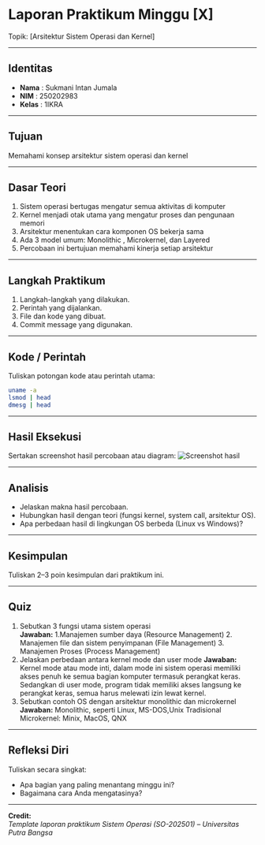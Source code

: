
# Laporan Praktikum Minggu [X]
Topik: [Arsitektur Sistem Operasi dan Kernel]

---

## Identitas
- **Nama**  : Sukmani Intan Jumala  
- **NIM**   : 250202983  
- **Kelas** : 1IKRA

---

## Tujuan
Memahami konsep arsitektur sistem operasi dan kernel

---

## Dasar Teori
1. Sistem operasi bertugas mengatur semua aktivitas di komputer
2. Kernel menjadi otak utama yang mengatur proses dan pengunaan memori
3. Arsitektur menentukan cara komponen OS bekerja sama
4. Ada 3 model umum: Monolithic , Microkernel, dan Layered
5. Percobaan ini bertujuan memahami kinerja setiap arsitektur

---

## Langkah Praktikum
1. Langkah-langkah yang dilakukan.  
2. Perintah yang dijalankan.  
3. File dan kode yang dibuat.  
4. Commit message yang digunakan.

---

## Kode / Perintah
Tuliskan potongan kode atau perintah utama:
```bash
uname -a
lsmod | head
dmesg | head
```

---

## Hasil Eksekusi
Sertakan screenshot hasil percobaan atau diagram:
![Screenshot hasil](screenshots/example.png)

---

## Analisis
- Jelaskan makna hasil percobaan.  
- Hubungkan hasil dengan teori (fungsi kernel, system call, arsitektur OS).  
- Apa perbedaan hasil di lingkungan OS berbeda (Linux vs Windows)?  

---

## Kesimpulan
Tuliskan 2–3 poin kesimpulan dari praktikum ini.

---

## Quiz
1. Sebutkan 3 fungsi utama sistem operasi  
   **Jawaban:** 1.Manajemen sumber daya (Resource Management)
   2. Manajemen file dan sistem penyimpanan (File Management)
   3. Manajemen Proses (Process Management)
2. Jelaskan perbedaan antara kernel mode dan user mode
   **Jawaban:** Kernel mode atau mode inti, dalam mode ini sistem operasi memiliki akses penuh ke semua bagian komputer termasuk perangkat keras. Sedangkan di user mode, program tidak memiliki akses langsung ke perangkat keras, semua harus melewati izin lewat kernel.  
3. Sebutkan contoh OS dengan arsitektur monolithic dan microkernel 
   **Jawaban:** Monolithic, seperti Linux, MS-DOS,Unix Tradisional
   Microkernel: Minix, MacOS, QNX  

---

## Refleksi Diri
Tuliskan secara singkat:
- Apa bagian yang paling menantang minggu ini?  
- Bagaimana cara Anda mengatasinya?  

---

**Credit:**  
_Template laporan praktikum Sistem Operasi (SO-202501) – Universitas Putra Bangsa_
